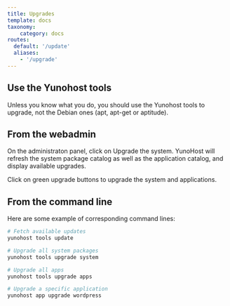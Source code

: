 ```yaml
---
title: Upgrades
template: docs
taxonomy:
    category: docs
routes:
  default: '/update'
  aliases:
    - '/upgrade'
---
```


## Use the Yunohost tools

Unless you know what you do, you should use the Yunohost tools to upgrade, not the Debian ones (apt, apt-get or aptitude).

## From the webadmin

On the administraton panel, click on Upgrade the system. YunoHost will refresh the system package catalog as well as the application catalog, and display available upgrades.

Click on green upgrade buttons to upgrade the system and applications.

## From the command line

Here are some example of corresponding command lines:

```bash
# Fetch available updates
yunohost tools update

# Upgrade all system packages
yunohost tools upgrade system

# Upgrade all apps
yunohost tools upgrade apps

# Upgrade a specific application
yunohost app upgrade wordpress
```
